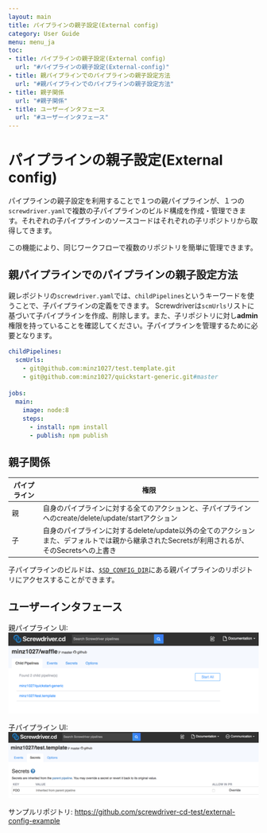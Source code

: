 ```yaml
---
layout: main
title: パイプラインの親子設定(External config)
category: User Guide
menu: menu_ja
toc:
- title: パイプラインの親子設定(External config)
  url: "#パイプラインの親子設定(External-config)"
- title: 親パイプラインでのパイプラインの親子設定方法
  url: "#親パイプラインでのパイプラインの親子設定方法"
- title: 親子関係
  url: "#親子関係"
- title: ユーザーインタフェース
  url: "#ユーザーインタフェース"
---
```


# パイプラインの親子設定(External config)

パイプラインの親子設定を利用することで１つの親パイプラインが、１つの`screwdriver.yaml`で複数の子パイプラインのビルド構成を作成・管理できます。それぞれの子パイプラインのソースコードはそれぞれの子リポジトリから取得してきます。

この機能により、同じワークフローで複数のリポジトリを簡単に管理できます。

## 親パイプラインでのパイプラインの親子設定方法

親レポジトリの`screwdriver.yaml`では、`childPipelines`というキーワードを使うことで、子パイプラインの定義をできます。
Screwdriverは`scmUrls`リストに基づいて子パイプラインを作成、削除します。また、子リポジトリに対し**admin**権限を持っていることを確認してください。子パイプラインを管理するために必要となります。

```yaml
childPipelines:
  scmUrls:
    - git@github.com:minz1027/test.template.git
    - git@github.com:minz1027/quickstart-generic.git#master

jobs:
  main:
    image: node:8
    steps:
      - install: npm install
      - publish: npm publish
```

## 親子関係

パイプライン | 権限
--- | ---
親 | 自身のパイプラインに対する全てのアクションと、子パイプラインへのcreate/delete/update/startアクション
子 | 自身のパイプラインに対するdelete/update以外の全てのアクション<br>また、デフォルトでは親から継承されたSecretsが利用されるが、そのSecretsへの上書き

子パイプラインのビルドは、[`$SD_CONFIG_DIR`](../environment-variables#directories)にある親パイプラインのリポジトリにアクセスすることができます。

## ユーザーインタフェース

親パイプライン UI:
![External config parent](../../../user-guide/assets/external-config.png)

子パイプライン UI:
![External config child pipeline ](../../../user-guide/assets/external-config-child.png)

サンプルリポジトリ: https://github.com/screwdriver-cd-test/external-config-example
